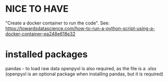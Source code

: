 # NICE TO HAVE
"Create a docker container to run the code".
See:
https://towardsdatascience.com/how-to-run-a-python-script-using-a-docker-container-ea248e618e32


# installed packages
pandas - to load raw data
openpyxl is also required, as the file is a .xlsx (openpyxl is an optional package when installing pandas, but it is required)